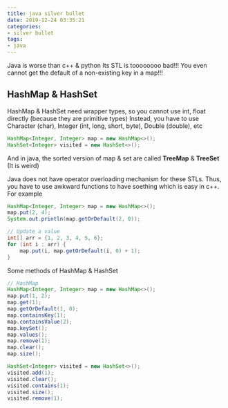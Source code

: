 ```yaml
---
title: java silver bullet
date: 2019-12-24 03:35:21
categories:
- silver bullet
tags:
- java
---
```


Java is worse than c++ & python
Its STL is toooooooo bad!!!
You even cannot get the default of a non-existing key in a map!!!

## HashMap & HashSet

HashMap & HashSet need wrapper types, so you cannot use int, float directly (because they are primitive types)
Instead, you have to use Character (char), Integer (int, long, short, byte), Double (double), etc

```java
HashMap<Integer, Integer> map = new HashMap<>();
HashSet<Integer> visited = new HashSet<>();
```

And in java, the sorted version of map & set are called **TreeMap** & **TreeSet** (It is weird)

Java does not have operator overloading mechanism for these STLs. Thus, you have to use awkward functions to have soething which is easy in c++. For example

```java
HashMap<Integer, Integer> map = new HashMap<>();
map.put(2, 4);
System.out.println(map.getOrDefault(2, 0));

// Update a value
int[] arr = {1, 2, 3, 4, 5, 6};
for (int i : arr) {
    map.put(i, map.getOrDefault(i, 0) + 1);
}
```

Some methods of HashMap & HashSet

```java
// HashMap
HashMap<Integer, Integer> map = new HashMap<>();
map.put(1, 2);
map.get(1);
map.getOrDefault(1, 0);
map.containsKey(1);
map.containsValue(2);
map.keySet();
map.values();
map.remove(1);
map.clear();
map.size();
```

```java
HashSet<Integer> visited = new HashSet<>();
visited.add(1);
visited.clear();
visited.contains(1);
visited.size();
visited.remove(1);
```